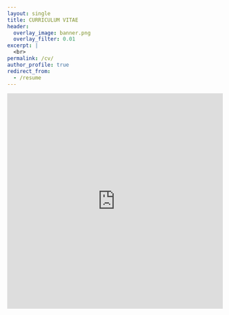 ```yaml
---
layout: single
title: CURRICULUM VITAE
header:
  overlay_image: banner.png
  overlay_filter: 0.01
excerpt: |
  <br>
permalink: /cv/
author_profile: true
redirect_from:
  - /resume
---
```


<embed src="https://ClayZhang999.github.io/files/CV_Zhang.pdf" width="500" height="500" type='application/pdf'>

